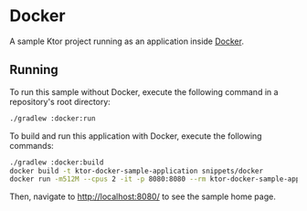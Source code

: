 # Docker

A sample Ktor project running as an application inside [Docker](https://www.docker.com/).

## Running

To run this sample without Docker, execute the following command in a repository's root directory:

```bash
./gradlew :docker:run
```

To build and run this application with Docker, execute the following commands:

```bash
./gradlew :docker:build
docker build -t ktor-docker-sample-application snippets/docker
docker run -m512M --cpus 2 -it -p 8080:8080 --rm ktor-docker-sample-application
```
 
Then, navigate to [http://localhost:8080/](http://localhost:8080/) to see the sample home page. 

